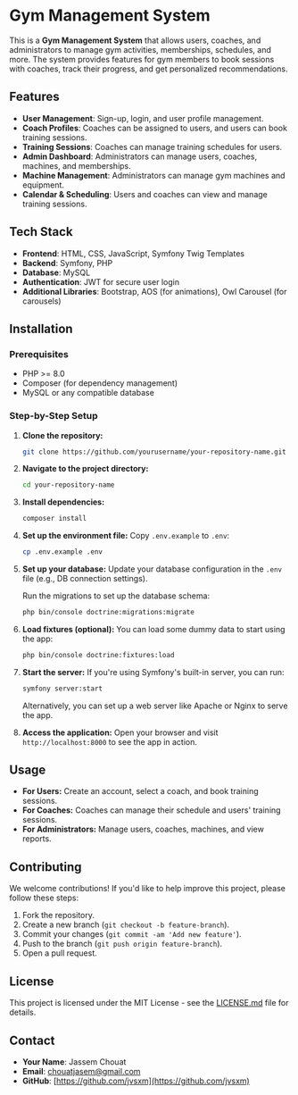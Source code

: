 # Gym Management System

This is a **Gym Management System** that allows users, coaches, and administrators to manage gym activities, memberships, schedules, and more. The system provides features for gym members to book sessions with coaches, track their progress, and get personalized recommendations.

## Features

- **User Management**: Sign-up, login, and user profile management.
- **Coach Profiles**: Coaches can be assigned to users, and users can book training sessions.
- **Training Sessions**: Coaches can manage training schedules for users.
- **Admin Dashboard**: Administrators can manage users, coaches, machines, and memberships.
- **Machine Management**: Administrators can manage gym machines and equipment.
- **Calendar & Scheduling**: Users and coaches can view and manage training sessions.

## Tech Stack

- **Frontend**: HTML, CSS, JavaScript, Symfony Twig Templates
- **Backend**: Symfony, PHP
- **Database**: MySQL
- **Authentication**: JWT for secure user login
- **Additional Libraries**: Bootstrap, AOS (for animations), Owl Carousel (for carousels)

## Installation

### Prerequisites

- PHP >= 8.0
- Composer (for dependency management)
- MySQL or any compatible database

### Step-by-Step Setup

1. **Clone the repository:**
    ```bash
    git clone https://github.com/yourusername/your-repository-name.git
    ```

2. **Navigate to the project directory:**
    ```bash
    cd your-repository-name
    ```

3. **Install dependencies:**
    ```bash
    composer install
    ```

4. **Set up the environment file:**
    Copy `.env.example` to `.env`:
    ```bash
    cp .env.example .env
    ```

5. **Set up your database:**
    Update your database configuration in the `.env` file (e.g., DB connection settings).

    Run the migrations to set up the database schema:
    ```bash
    php bin/console doctrine:migrations:migrate
    ```

6. **Load fixtures (optional):**
    You can load some dummy data to start using the app:
    ```bash
    php bin/console doctrine:fixtures:load
    ```

7. **Start the server:**
    If you're using Symfony's built-in server, you can run:
    ```bash
    symfony server:start
    ```

    Alternatively, you can set up a web server like Apache or Nginx to serve the app.

8. **Access the application:**
    Open your browser and visit `http://localhost:8000` to see the app in action.

## Usage

- **For Users:** Create an account, select a coach, and book training sessions.
- **For Coaches:** Coaches can manage their schedule and users' training sessions.
- **For Administrators:** Manage users, coaches, machines, and view reports.

## Contributing

We welcome contributions! If you'd like to help improve this project, please follow these steps:

1. Fork the repository.
2. Create a new branch (`git checkout -b feature-branch`).
3. Commit your changes (`git commit -am 'Add new feature'`).
4. Push to the branch (`git push origin feature-branch`).
5. Open a pull request.

## License

This project is licensed under the MIT License - see the [LICENSE.md](LICENSE.md) file for details.

## Contact

- **Your Name**: Jassem Chouat
- **Email**: chouatjasem@gmail.com
- **GitHub**: [https://github.com/jvsxm](https://github.com/jvsxm)
